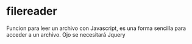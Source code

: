 # filereader
Funcion para leer un archivo con Javascript, es una forma sencilla para acceder a un archivo. Ojo se necesitará Jquery
